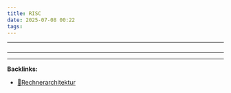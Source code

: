 ```yaml
---
title: RISC
date: 2025-07-08 00:22
tags: 
---
```


----

### 






----

----
**Backlinks:**
- [📂Rechnerarchitektur](/📁Rechnerarchitektur)
